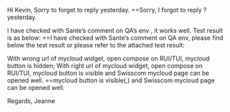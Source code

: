 Hi Kevin,
Sorry to forget to reply yesterday.
==Sorry, I forgot to reply ? yesterday.

I have checked with Sante’s  comment on QA’s env , it works well. Test result is as below:
==I have checked with Sante’s comment on QA env, please find below the test result or please refer to the attached test result:

With wrong url of mycloud widget, open compose on RUI/TUI, mycloud button is hidden;
With right url of mycloud widget, open compose on RUI/TUI, mycloud button is visible and Swisscom mycloud page can be opened well.
==mycloud button is visible(,) and Swisscom mycloud page can be opened well.

Regards,
Jeanne


